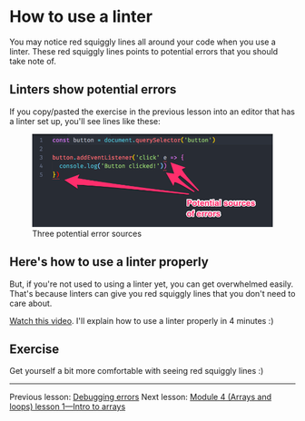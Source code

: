 # How to use a linter

You may notice red squiggly lines all around your code when you use a linter. These red squiggly lines points to potential errors that you should take note of.

## Linters show potential errors

If you copy/pasted the exercise in the previous lesson into an editor that has a linter set up, you'll see lines like these:

<figure>
  <img src="../../images/simple-components/linter/error-sources.png" alt="Highlighted three red lines that are potential error sources">
  <figcaption>Three potential error sources</figcaption>
</figure>

## Here's how to use a linter properly

But, if you're not used to using a linter yet, you can get overwhelmed easily. That's because linters can give you red squiggly lines that you don't need to care about.

[Watch this video](https://youtu.be/cUTWqapA0Ao). I'll explain how to use a linter properly in 4 minutes :)

## Exercise

Get yourself a bit more comfortable with seeing red squiggly lines :)

---

Previous lesson: [Debugging errors](07.debugging-errors.md)
Next lesson: [Module 4 (Arrays and loops) lesson 1—Intro to arrays](../04.arrays-and-loops/01.arrays.md)